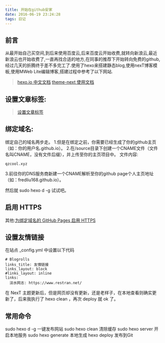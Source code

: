 ```yaml
---
title: 开始在github安家
date: 2016-06-19 23:24:28
tags: 日记
---
```

   
## 前言

从最开始自己买空间,到后来使用百度云,后来百度云开始收费,就转向新浪云,最近新浪云也开始收费了,一直再找合适的地方,在同事的推荐下开始转向免费的github,经过几天的折腾终于差不多完工了.使用了hexo来搭建静态blog,使用nexT博客模板,使用MWeb Lite编辑博客,搭建过程中参考了以下网站.
    

> [hexo.io 中文文档](https://hexo.io/zh-cn/docs/)
> [theme-next 使用文档](http://theme-next.iissnan.com/)

<!-- more -->

## 设置文章标签:

 
> [设置文章标签](https://github.com/iissnan/hexo-theme-next/wiki/%E5%88%9B%E5%BB%BA%E6%A0%87%E7%AD%BE%E4%BA%91%E9%A1%B5%E9%9D%A2)
 

## 绑定域名:
绑定自己的域名两步走。
1.但是在绑定之前，你需要已经生成了你的github主页（如：你的用户名.github.io）。
2.在/source目录下创建一个CNAME文件（文件名叫CNAME，没有文件后缀），并上传至你的主页项目中。
文件内容:
```
qzcool.xyz 
```
3.前往你的DNS服务商新建一个CNAME解析至你的github page个人主页地址（如：fredliu168.github.io）。

然后就 sudo hexo d -g 试试吧。

## 启用 HTTPS

其他:[为绑定域名的 GitHub Pages 启用 HTTPS](https://mazhuang.org/2016/05/21/enable-https-for-github-pages/)

## 设置友情链接

在站点 _config.yml 中设置以下代码

```
# Blogrolls
links_title: 友情链接
links_layout: block
#links_layout: inline
links:
  淡水网志: https://www.restran.net/
```

在 NexT 主题更新后，但是网页却没有更新，还是老样子，在本地查看则确实更新了，后来我执行了 hexo clean ，再次 deploy 就 ok 了。

## 常用命令
sudo hexo d -g 一键发布网站
sudo hexo clean 清除缓存
sudo hexo server 开启本地服务
sudo hexo generate 本地生成
hexo deploy 发布到Git

